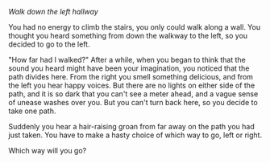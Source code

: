 *Walk down the left hallway*

You had no energy to climb the stairs, you only could walk along a wall. You thought you heard something from down the walkway to the left, so you decided to go to the left.

"How far had I walked?" After a while, when you began to think that the sound you heard might have been your imagination, you noticed that the path divides here. From the right you smell something delicious, and from the left you hear happy voices. But there are no lights on either side of the path, and it is so dark that you can't see a meter ahead, and a vague sense of unease washes over you. But you can't turn back here, so you decide to take one path.

Suddenly you hear a hair-raising groan from far away on the path you had just taken. You have to make a hasty choice of which way to go, left or right.

Which way will you go?